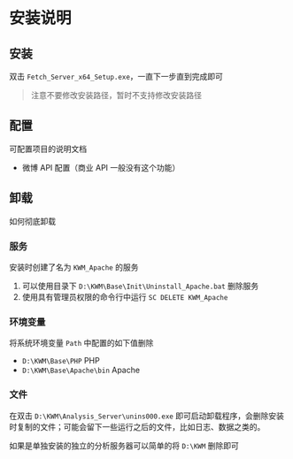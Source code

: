 # 安装说明

## 安装

双击 `Fetch_Server_x64_Setup.exe`，一直下一步直到完成即可

> 注意不要修改安装路径，暂时不支持修改安装路径


## 配置

可配置项目的说明文档

- 微博 API 配置（商业 API 一般没有这个功能）


## 卸载

如何彻底卸载


### 服务

安装时创建了名为 `KWM_Apache` 的服务

1. 可以使用目录下 `D:\KWM\Base\Init\Uninstall_Apache.bat` 删除服务
2. 使用具有管理员权限的命令行中运行 `SC DELETE KWM_Apache`


### 环境变量

将系统环境变量 `Path` 中配置的如下值删除

- `D:\KWM\Base\PHP` PHP
- `D:\KWM\Base\Apache\bin` Apache


### 文件

在双击 `D:\KWM\Analysis_Server\unins000.exe` 即可启动卸载程序，会删除安装时复制的文件；可能会留下一些运行之后的文件，比如日志、数据之类的。

如果是单独安装的独立的分析服务器可以简单的将 `D:\KWM` 删除即可
